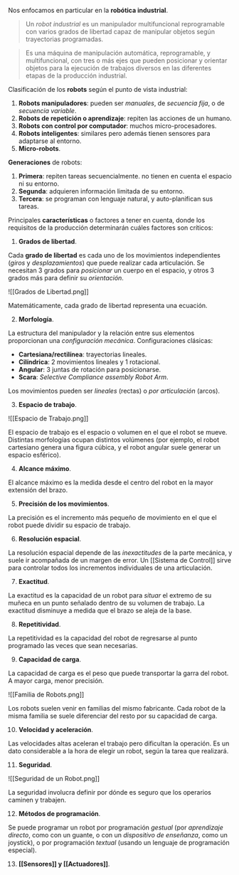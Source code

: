 Nos enfocamos en particular en la **robótica industrial**.

> Un _robot industrial_ es un manipulador multifuncional reprogramable con varios grados de libertad capaz de manipular objetos según trayectorias programadas.

> Es una máquina de manipulación automática, reprogramable, y multifuncional, con tres o más ejes que pueden posicionar y orientar objetos para la ejecución de trabajos diversos en las diferentes etapas de la producción industrial.

Clasificación de los **robots** según el punto de vista industrial:

1. **Robots manipuladores**: pueden ser _manuales_, de _secuencia fija_, o de _secuencia variable_.
2. **Robots de repetición o aprendizaje**: repiten las acciones de un humano.
3. **Robots con control por computador**: muchos micro-procesadores.
4. **Robots inteligentes**: similares pero además tienen sensores para adaptarse al entorno.
5. **Micro-robots**.

**Generaciones** de robots:

1. **Primera**: repiten tareas secuencialmente. no tienen en cuenta el espacio ni su entorno.
2. **Segunda**: adquieren información limitada de su entorno.
3. **Tercera**: se programan con lenguaje natural, y auto-planifican sus tareas.

Principales **características** o factores a tener en cuenta, donde los requisitos de la producción determinarán cuáles factores son críticos:

1. **Grados de libertad**.

Cada **grado de libertad** es cada uno de los movimientos independientes (_giros_ y _desplazamientos_) que puede realizar cada articulación. Se necesitan 3 grados para _posicionar_ un cuerpo en el espacio, y otros 3 grados más para definir su _orientación_.

![[Grados de Libertad.png]]

Matemáticamente, cada grado de libertad representa una ecuación.

2. **Morfología**.

La estructura del manipulador y la relación entre sus elementos proporcionan una _configuración mecánica_. Configuraciones clásicas:

- **Cartesiana/rectilínea**: trayectorias lineales.
- **Cilíndrica**: 2 movimientos lineales y 1 rotacional.
- **Angular**: 3 juntas de rotación para posicionarse.
- **Scara**: _Selective Compliance assembly Robot Arm_.

Los movimientos pueden ser _lineales_ (rectas) o _por articulación_ (arcos).

3. **Espacio de trabajo**.

![[Espacio de Trabajo.png]]

El espacio de trabajo es el espacio o volumen en el que el robot se mueve. Distintas morfologías ocupan distintos volúmenes (por ejemplo, el robot cartesiano genera una figura cúbica, y el robot angular suele generar un espacio esférico).

4. **Alcance máximo**.

El alcance máximo es la medida desde el centro del robot en la mayor extensión del brazo.

5. **Precisión de los movimientos**.

La precisión es el incremento más pequeño de movimiento en el que el robot puede dividir su espacio de trabajo.

6. **Resolución espacial**.

La resolución espacial depende de las _inexactitudes_ de la parte mecánica, y suele ir acompañada de un margen de error. Un [[Sistema de Control]] sirve para controlar todos los incrementos individuales de una articulación.

7. **Exactitud**.

La exactitud es la capacidad de un robot para _situar_ el extremo de su muñeca en un punto señalado dentro de su volumen de trabajo. La exactitud disminuye a medida que el brazo se aleja de la base.

8. **Repetitividad**.

La repetitividad es la capacidad del robot de regresarse al punto programado las veces que sean necesarias.

9. **Capacidad de carga**.

La capacidad de carga es el peso que puede transportar la garra del robot. A mayor carga, menor precisión.

![[Familia de Robots.png]]

Los robots suelen venir en familias del mismo fabricante. Cada robot de la misma familia se suele diferenciar del resto por su capacidad de carga.

10. **Velocidad y aceleración**.

Las velocidades altas aceleran el trabajo pero dificultan la operación. Es un dato considerable a la hora de elegir un robot, según la tarea que realizará.

11. **Seguridad**.

![[Seguridad de un Robot.png]]

La seguridad involucra definir por dónde es seguro que los operarios caminen y trabajen.

12. **Métodos de programación**.

Se puede programar un robot por programación _gestual_ (por _aprendizaje directo_, como con un guante, o con un _dispositivo de enseñanza_, como un joystick), o por programación _textual_ (usando un lenguaje de programación especial).

13. **[[Sensores]] y [[Actuadores]]**.
